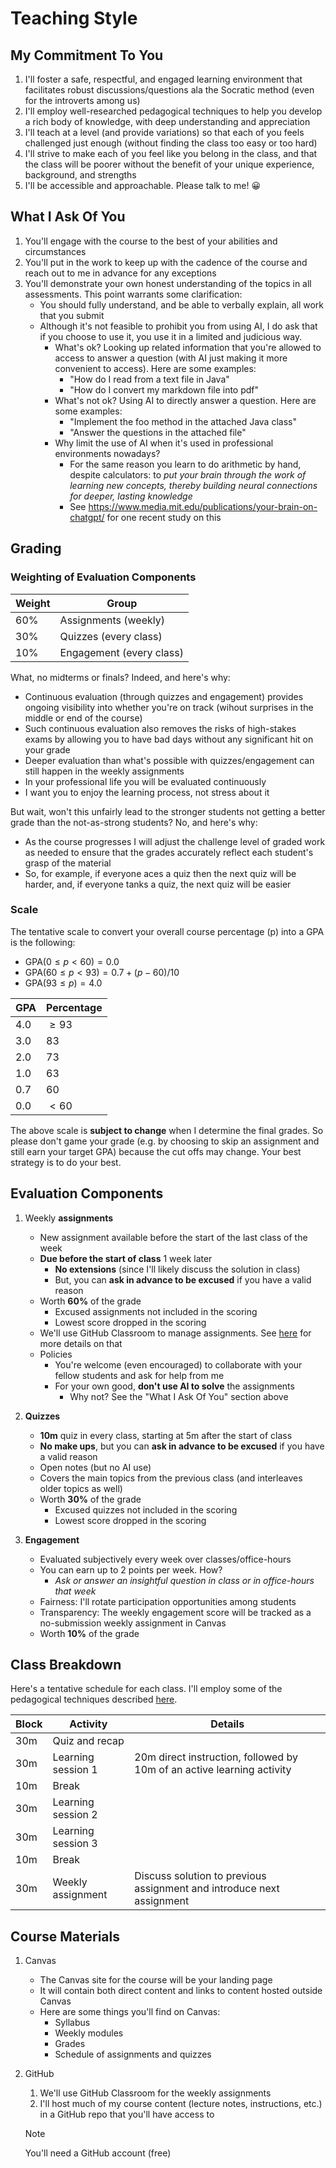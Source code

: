 # Teaching Style

## My Commitment To You

1. I'll foster a safe, respectful, and engaged learning environment that facilitates robust discussions/questions ala the Socratic method (even for the introverts among us)
2. I'll employ well-researched pedagogical techniques to help you develop a rich body of knowledge, with deep understanding and appreciation
3. I'll teach at a level (and provide variations) so that each of you feels challenged just enough (without finding the class too easy or too hard)
4. I'll strive to make each of you feel like you belong in the class, and that the class will be poorer without the benefit of your unique experience, background, and strengths
5. I'll be accessible and approachable. Please talk to me! 😀


## What I Ask Of You

1. You'll engage with the course to the best of your abilities and circumstances
2. You'll put in the work to keep up with the cadence of the course and reach out to me in advance for any exceptions
3. You'll demonstrate your own honest understanding of the topics in all assessments. This point warrants some clarification:
   - You should fully understand, and be able to verbally explain, all work that you submit
   - Although it's not feasible to prohibit you from using AI, I do ask that if you choose to use it, you use it in a limited and judicious way. 
     - What's ok? Looking up related information that you're allowed to access to answer a question (with AI just making it more convenient to access). Here are some examples:
       - "How do I read from a text file in Java"
       - "How do I convert my markdown file into pdf"
     - What's not ok? Using AI to directly answer a question. Here are some examples:
       - "Implement the foo method in the attached Java class"
       - "Answer the questions in the attached file"
     - Why limit the use of AI when it's used in professional environments nowadays?
       - For the same reason you learn to do arithmetic by hand, despite calculators: to *put your brain through the work of learning new concepts, thereby building neural connections for deeper, lasting knowledge*
       - See https://www.media.mit.edu/publications/your-brain-on-chatgpt/ for one recent study on this


## Grading

### Weighting of Evaluation Components

| Weight | Group                    |
| ------ | ------------------------ |
| 60%    | Assignments (weekly)     |
| 30%    | Quizzes (every class)    |
| 10%    | Engagement (every class) |

What, no midterms or finals? Indeed, and here's why:

- Continuous evaluation (through quizzes and engagement) provides ongoing visibility into whether you're on track (wihout surprises in the middle or end of the course)
- Such continuous evaluation also removes the risks of high-stakes exams by allowing you to have bad days without any significant hit on your grade
- Deeper evaluation than what's possible with quizzes/engagement can still happen in the weekly assignments
- In your professional life you will be evaluated continuously
- I want you to enjoy the learning process, not stress about it

But wait, won't this unfairly lead to the stronger students not getting a better grade than the not-as-strong students? No, and here's why:

- As the course progresses I will adjust the challenge level of graded work as needed to ensure that the grades accurately reflect each student's grasp of the material
- So, for example, if everyone aces a quiz then the next quiz will be harder, and, if everyone tanks a quiz, the next quiz will be easier

### Scale

The tentative scale to convert your overall course percentage (p) into a GPA is the following:

- $\text{GPA}(0 \le p \lt 60) = 0.0$
- $\text{GPA}(60 \le p \lt 93) = 0.7 + (p - 60)/10$
- $\text{GPA}(93 \le p) = 4.0$

| GPA  | Percentage |
| :--- | :--------- |
| 4.0  | $\ge 93$   |
| 3.0  | 83         |
| 2.0  | 73         |
| 1.0  | 63         |
| 0.7  | 60         |
| 0.0  | $\lt 60$   |

The above scale is **subject to change** when I determine the final grades. So please don't game your grade (e.g. by choosing to skip an assignment and still earn your target GPA) because the cut offs may change. Your best strategy is to do your best.

## Evaluation Components

1. Weekly **assignments**
   - New assignment available before the start of the last class of the week
   - **Due before the start of class** 1 week later
     - **No extensions** (since I'll likely discuss the solution in class)
     - But, you can **ask in advance to be excused** if you have a valid reason 
   - Worth **60%** of the grade
     - Excused assignments not included in the scoring
     - Lowest score dropped in the scoring
   - We'll use GitHub Classroom to manage assignments. See [here](./gh-classroom.md) for more details on that
   - Policies
     - You're welcome (even encouraged) to collaborate with your fellow students and ask for help from me
     - For your own good, **don't use AI to solve** the assignments
       - Why not? See the "What I Ask Of You" section above
   
2. **Quizzes**
   - **10m** quiz in every class, starting at 5m after the start of class
   - **No make ups**, but you can **ask in advance to be excused** if you have a valid reason 
    - Open notes (but no AI use)
    - Covers the main topics from the previous class (and interleaves older topics as well)
    - Worth **30%** of the grade
      - Excused quizzes not included in the scoring
      - Lowest score dropped in the scoring

3. **Engagement**

   - Evaluated subjectively every week over classes/office-hours
   - You can earn up to 2 points per week. How?
     - *Ask or answer an insightful question in class or in office-hours that week*
   - Fairness: I'll rotate participation opportunities among students 
   - Transparency: The weekly engagement score will be tracked as a no-submission weekly assignment in Canvas
    - Worth **10%** of the grade


## Class Breakdown

Here's a tentative schedule for each class. I'll employ some of the pedagogical techniques described [here](./pedagogy.md).

| Block | Activity           | Details                                                                |
| ----- | ------------------ | ---------------------------------------------------------------------- |
| 30m   | Quiz and recap     |                                                                        |
| 30m   | Learning session 1 | 20m direct instruction, followed by 10m of an active learning activity |
| 10m   | Break              |                                                                        |
| 30m   | Learning session 2 |                                                                        |
| 30m   | Learning session 3 |                                                                        |
| 10m   | Break              |                                                                        |
| 30m   | Weekly assignment  | Discuss solution to previous assignment and introduce next assignment  |

## Course Materials

1. Canvas

   - The Canvas site for the course will be your landing page
   - It will contain both direct content and links to content hosted outside Canvas
   - Here are some things you'll find on Canvas:
     - Syllabus
     - Weekly modules
     - Grades
     - Schedule of assignments and quizzes

2. GitHub

   1. We'll use GitHub Classroom for the weekly assignments
   2. I'll host much of my course content (lecture notes, instructions, etc.) in a GitHub repo that you'll have access to

    > [!NOTE]
    > You'll need a GitHub account (free)
